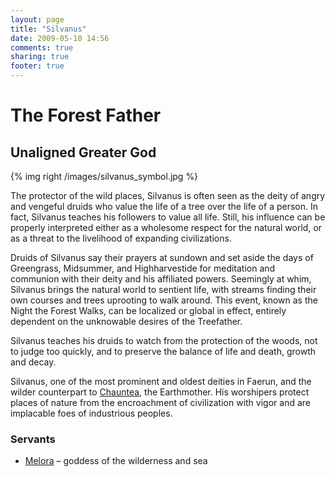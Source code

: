```yaml
---
layout: page
title: "Silvanus"
date: 2009-05-10 14:56
comments: true
sharing: true
footer: true
---
```

# The Forest Father
## Unaligned Greater God

{% img right /images/silvanus_symbol.jpg %}

The protector of the wild places, Silvanus is often seen as the deity of angry and vengeful druids who value the life of a tree over the life of a person. In fact, Silvanus teaches his followers to value all life. Still, his influence can be properly interpreted either as a wholesome respect for the natural world, or as a threat to the livelihood of expanding civilizations.

Druids of Silvanus say their prayers at sundown and set aside the days of Greengrass, Midsummer, and Highharvestide for meditation and communion with their deity and his affiliated powers. Seemingly at whim, Silvanus brings the natural world to sentient life, with streams finding their own courses and trees uprooting to walk around. This event, known as the Night the Forest Walks, can be localized or global in effect, entirely dependent on the unknowable desires of the Treefather.

Silvanus teaches his druids to watch from the protection of the woods, not to judge too quickly, and to preserve the balance of life and death, growth and decay.

Silvanus, one of the most prominent and oldest deities in Faerun, and the wilder counterpart to [Chauntea](/deities/Chauntea.html), the Earthmother. His worshipers protect places of nature from the encroachment of civilization with vigor and are implacable foes of industrious peoples.

### Servants
* [Melora](/deities/Melora.html) – goddess of the wilderness and sea